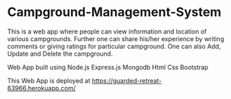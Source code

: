 # Campground-Management-System
This is a web app where people can view information and location of various campgrounds. Further one can share his/her experience by writing comments or giving ratings for particular campground. One can also Add, Update and Delete the campground.

Web App built using Node.js Express.js Mongodb Html Css Bootstrap

This Web App is deployed at https://guarded-retreat-63966.herokuapp.com/

